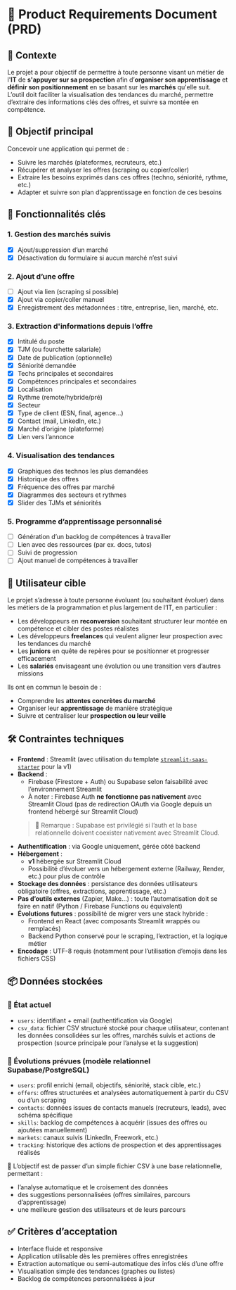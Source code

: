 # 📄 Product Requirements Document (PRD)

## 🧠 Contexte

Le projet a pour objectif de permettre à  toute personne visant un métier de l'**IT** de **s'appuyer sur sa prospection** afin d’**organiser son apprentissage** et **définir son positionnement** en se basant sur les **marchés** qu'elle suit. L’outil doit faciliter la visualisation des tendances du marché, permettre d’extraire des informations clés des offres, et suivre sa montée en compétence.

## 🎯 Objectif principal

Concevoir une application qui permet de :
- Suivre les marchés (plateformes, recruteurs, etc.)
- Récupérer et analyser les offres (scraping ou copier/coller)
- Extraire les besoins exprimés dans ces offres (techno, séniorité, rythme, etc.)
- Adapter et suivre son plan d’apprentissage en fonction de ces besoins

## 🧩 Fonctionnalités clés

### 1. Gestion des marchés suivis
- [x] Ajout/suppression d’un marché
- [x] Désactivation du formulaire si aucun marché n’est suivi

### 2. Ajout d’une offre
- [ ] Ajout via lien (scraping si possible)
- [x] Ajout via copier/coller manuel
- [x] Enregistrement des métadonnées : titre, entreprise, lien, marché, etc.

### 3. Extraction d'informations depuis l’offre
- [x] Intitulé du poste
- [x] TJM (ou fourchette salariale)
- [x] Date de publication (optionnelle)
- [x] Séniorité demandée
- [x] Techs principales et secondaires
- [x] Compétences principales et secondaires
- [x] Localisation
- [x] Rythme (remote/hybride/pré)  
- [x] Secteur
- [x] Type de client (ESN, final, agence…)
- [x] Contact (mail, LinkedIn, etc.)
- [x] Marché d’origine (plateforme)
- [x] Lien vers l’annonce

### 4. Visualisation des tendances
- [x] Graphiques des technos les plus demandées
- [x] Historique des offres
- [x] Fréquence des offres par marché
- [x] Diagrammes des secteurs et rythmes
- [x] Slider des TJMs et séniorités

### 5. Programme d’apprentissage personnalisé
- [ ] Génération d’un backlog de compétences à travailler
- [ ] Lien avec des ressources (par ex. docs, tutos)
- [ ] Suivi de progression
- [ ] Ajout manuel de compétences à travailler

## 👥 Utilisateur cible

Le projet s’adresse à toute personne évoluant (ou souhaitant évoluer) dans les métiers de la programmation et plus largement de l’IT, en particulier :

- Les développeurs en **reconversion** souhaitant structurer leur montée en compétence et cibler des postes réalistes
- Les développeurs **freelances** qui veulent aligner leur prospection avec les tendances du marché
- Les **juniors** en quête de repères pour se positionner et progresser efficacement
- Les **salariés** envisageant une évolution ou une transition vers d’autres missions

Ils ont en commun le besoin de :
- Comprendre les **attentes concrètes du marché**
- Organiser leur **apprentissage** de manière stratégique
- Suivre et centraliser leur **prospection ou leur veille**

## 🛠️ Contraintes techniques

- **Frontend** : Streamlit (avec utilisation du template [`streamlit-saas-starter`](https://github.com/antoineross/streamlit-saas-starter) pour la v1)
- **Backend** : 
  - Firebase (Firestore + Auth) ou Supabase selon faisabilité avec l’environnement Streamlit
  - À noter : Firebase Auth **ne fonctionne pas nativement** avec Streamlit Cloud (pas de redirection OAuth via Google depuis un frontend hébergé sur Streamlit Cloud)
  > 📌 Remarque : Supabase est privilégié si l’auth et la base relationnelle doivent coexister nativement avec Streamlit Cloud.
- **Authentification** : via Google uniquement, gérée côté backend
- **Hébergement** :
  - **v1** hébergée sur Streamlit Cloud
  - Possibilité d’évoluer vers un hébergement externe (Railway, Render, etc.) pour plus de contrôle
- **Stockage des données** : persistance des données utilisateurs obligatoire (offres, extractions, apprentissage, etc.)
- **Pas d’outils externes** (Zapier, Make...) : toute l’automatisation doit se faire en natif (Python / Firebase Functions ou équivalent)
- **Évolutions futures** : possibilité de migrer vers une stack hybride :
  - Frontend en React (avec composants Streamlit wrappés ou remplacés)
  - Backend Python conservé pour le scraping, l’extraction, et la logique métier
- **Encodage** : UTF-8 requis (notamment pour l’utilisation d’emojis dans les fichiers CSS)

## 📦 Données stockées

### 📌 État actuel
- `users`: identifiant + email (authentification via Google)
- `csv_data`: fichier CSV structuré stocké pour chaque utilisateur, contenant les données consolidées sur les offres, marchés suivis et actions de prospection (source principale pour l’analyse et la suggestion)

### 🔮 Évolutions prévues (modèle relationnel Supabase/PostgreSQL)
- `users`: profil enrichi (email, objectifs, séniorité, stack cible, etc.)
- `offers`: offres structurées et analysées automatiquement à partir du CSV ou d’un scraping
- `contacts`: données issues de contacts manuels (recruteurs, leads), avec schéma spécifique
- `skills`: backlog de compétences à acquérir (issues des offres ou ajoutées manuellement)
- `markets`: canaux suivis (LinkedIn, Freework, etc.)
- `tracking`: historique des actions de prospection et des apprentissages réalisés

🎯 L’objectif est de passer d’un simple fichier CSV à une base relationnelle, permettant :
- l’analyse automatique et le croisement des données
- des suggestions personnalisées (offres similaires, parcours d’apprentissage)
- une meilleure gestion des utilisateurs et de leurs parcours

## ✅ Critères d’acceptation

- Interface fluide et responsive
- Application utilisable dès les premières offres enregistrées
- Extraction automatique ou semi-automatique des infos clés d’une offre
- Visualisation simple des tendances (graphes ou listes)
- Backlog de compétences personnalisées à jour
